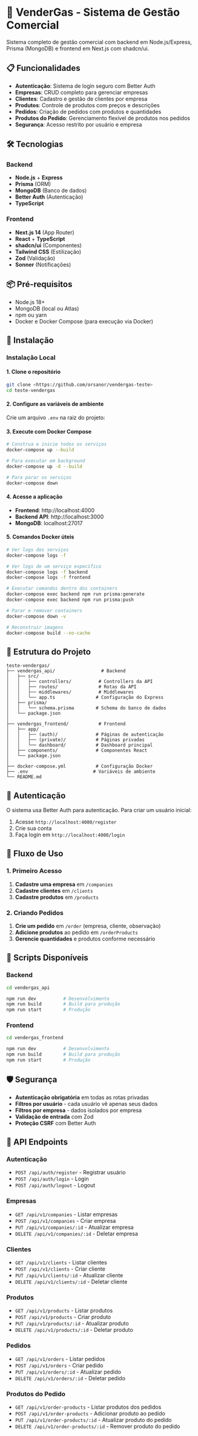 # 🚀 VenderGas - Sistema de Gestão Comercial

Sistema completo de gestão comercial com backend em Node.js/Express, Prisma (MongoDB) e frontend em Next.js com shadcn/ui.

## 📋 Funcionalidades

- **Autenticação**: Sistema de login seguro com Better Auth
- **Empresas**: CRUD completo para gerenciar empresas
- **Clientes**: Cadastro e gestão de clientes por empresa
- **Produtos**: Controle de produtos com preços e descrições
- **Pedidos**: Criação de pedidos com produtos e quantidades
- **Produtos do Pedido**: Gerenciamento flexível de produtos nos pedidos
- **Segurança**: Acesso restrito por usuário e empresa

## 🛠️ Tecnologias

### Backend
- **Node.js** + **Express**
- **Prisma** (ORM)
- **MongoDB** (Banco de dados)
- **Better Auth** (Autenticação)
- **TypeScript**

### Frontend
- **Next.js 14** (App Router)
- **React** + **TypeScript**
- **shadcn/ui** (Componentes)
- **Tailwind CSS** (Estilização)
- **Zod** (Validação)
- **Sonner** (Notificações)

## 📦 Pré-requisitos

- Node.js 18+ 
- MongoDB (local ou Atlas)
- npm ou yarn
- Docker e Docker Compose (para execução via Docker)

## 🚀 Instalação

### Instalação Local

#### 1. Clone o repositório
```bash
git clone <https://github.com/orsanor/vendergas-teste>
cd teste-vendergas
```
#### 2. Configure as variáveis de ambiente

Crie um arquivo `.env` na raiz do projeto:

#### 3. Execute com Docker Compose

```bash
# Construa e inicie todos os serviços
docker-compose up --build

# Para executar em background
docker-compose up -d --build

# Para parar os serviços
docker-compose down
```

#### 4. Acesse a aplicação

- **Frontend**: http://localhost:4000
- **Backend API**: http://localhost:3000
- **MongoDB**: localhost:27017

#### 5. Comandos Docker úteis

```bash
# Ver logs dos serviços
docker-compose logs -f

# Ver logs de um serviço específico
docker-compose logs -f backend
docker-compose logs -f frontend

# Executar comandos dentro dos containers
docker-compose exec backend npm run prisma:generate
docker-compose exec backend npm run prisma:push

# Parar e remover containers
docker-compose down -v

# Reconstruir imagens
docker-compose build --no-cache
```

## 📁 Estrutura do Projeto

```
teste-vendergas/
├── vendergas_api/                 # Backend
│   ├── src/
│   │   ├── controllers/          # Controllers da API
│   │   ├── routes/               # Rotas da API
│   │   ├── middlewares/          # Middlewares
│   │   └── app.ts               # Configuração do Express
│   ├── prisma/
│   │   └── schema.prisma        # Schema do banco de dados
│   └── package.json
│
├── vendergas_frontend/           # Frontend
│   ├── app/
│   │   ├── (auth)/              # Páginas de autenticação
│   │   ├── (private)/           # Páginas privadas
│   │   └── dashboard/           # Dashboard principal
│   ├── components/              # Componentes React
│   └── package.json
│
├── docker-compose.yml           # Configuração Docker
├── .env                        # Variáveis de ambiente
└── README.md
```

## 🔐 Autenticação

O sistema usa Better Auth para autenticação. Para criar um usuário inicial:

1. Acesse `http://localhost:4000/register`
2. Crie sua conta
3. Faça login em `http://localhost:4000/login`

## 🏢 Fluxo de Uso

### 1. Primeiro Acesso
1. **Cadastre uma empresa** em `/companies`
2. **Cadastre clientes** em `/clients`
3. **Cadastre produtos** em `/products`

### 2. Criando Pedidos
1. **Crie um pedido** em `/order` (empresa, cliente, observação)
2. **Adicione produtos** ao pedido em `/orderProducts`
3. **Gerencie quantidades** e produtos conforme necessário

## 🔧 Scripts Disponíveis

### Backend
```bash
cd vendergas_api

npm run dev          # Desenvolvimento
npm run build        # Build para produção
npm run start        # Produção
```

### Frontend
```bash
cd vendergas_frontend

npm run dev          # Desenvolvimento
npm run build        # Build para produção
npm run start        # Produção
```

## 🛡️ Segurança

- **Autenticação obrigatória** em todas as rotas privadas
- **Filtros por usuário** - cada usuário vê apenas seus dados
- **Filtros por empresa** - dados isolados por empresa
- **Validação de entrada** com Zod
- **Proteção CSRF** com Better Auth

## 📝 API Endpoints

### Autenticação
- `POST /api/auth/register` - Registrar usuário
- `POST /api/auth/login` - Login
- `POST /api/auth/logout` - Logout

### Empresas
- `GET /api/v1/companies` - Listar empresas
- `POST /api/v1/companies` - Criar empresa
- `PUT /api/v1/companies/:id` - Atualizar empresa
- `DELETE /api/v1/companies/:id` - Deletar empresa

### Clientes
- `GET /api/v1/clients` - Listar clientes
- `POST /api/v1/clients` - Criar cliente
- `PUT /api/v1/clients/:id` - Atualizar cliente
- `DELETE /api/v1/clients/:id` - Deletar cliente

### Produtos
- `GET /api/v1/products` - Listar produtos
- `POST /api/v1/products` - Criar produto
- `PUT /api/v1/products/:id` - Atualizar produto
- `DELETE /api/v1/products/:id` - Deletar produto

### Pedidos
- `GET /api/v1/orders` - Listar pedidos
- `POST /api/v1/orders` - Criar pedido
- `PUT /api/v1/orders/:id` - Atualizar pedido
- `DELETE /api/v1/orders/:id` - Deletar pedido

### Produtos do Pedido
- `GET /api/v1/order-products` - Listar produtos dos pedidos
- `POST /api/v1/order-products` - Adicionar produto ao pedido
- `PUT /api/v1/order-products/:id` - Atualizar produto do pedido
- `DELETE /api/v1/order-products/:id` - Remover produto do pedido
